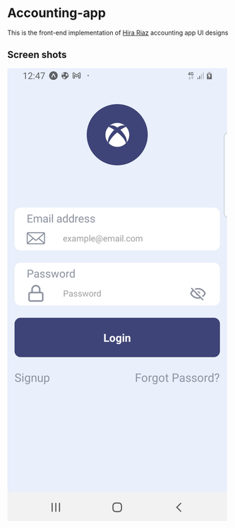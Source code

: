 # Accounting-app

This is the front-end implementation of [Hira Riaz](https://dribbble.com/shots/14210557-Finance-Mobile-Application-UX-UI-Design) accounting app UI designs

## Screen shots

![alt text](https://github.com/Quami-source/Accounting-app/blob/main/screenshots/image1.jpg)
